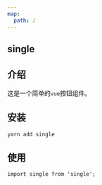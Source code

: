 ```yaml
---
map:
  path: /
---
```


## single

## 介绍

这是一个简单的`vue`按钮组件。

<demo src="./demo.vue"
  language="vue"
  title="基本用法"
  desc="点击。">
</demo>

## 安装

```
yarn add single
```

## 使用

```
import single from 'single';
```
